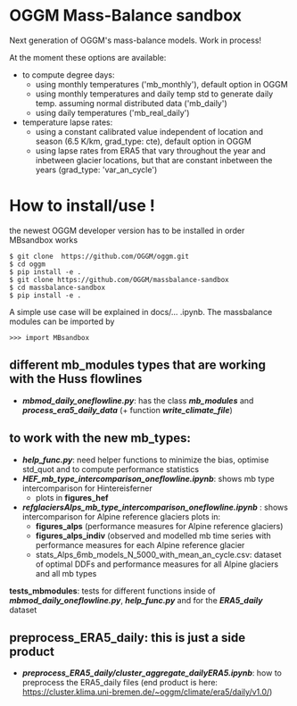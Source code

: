 # OGGM Mass-Balance sandbox


Next generation of OGGM's mass-balance models. Work in process!

At the moment these options are available:
- to compute degree days:
    - using monthly temperatures ('mb_monthly'), default option in OGGM
    - using monthly temperatures and daily temp std to generate daily temp. assuming normal distributed data ('mb_daily')
    - using daily temperatures ('mb_real_daily')
- temperature lapse rates:
    - using a constant calibrated value independent of location and season (6.5 K/km, grad_type: cte), default option in OGGM
    - using lapse rates from ERA5 that vary throughout the year and inbetween glacier locations, 
    but that are constant inbetween the years (grad_type: 'var_an_cycle')

# How to install/use !
<!-- structure as in https://github.com/fmaussion/scispack and oggm/oggm -->
the newest OGGM developer version has to be installed in order MBsandbox works

    $ git clone  https://github.com/OGGM/oggm.git
    $ cd oggm 
    $ pip install -e .
    $ git clone https://github.com/OGGM/massbalance-sandbox
    $ cd massbalance-sandbox
    $ pip install -e .

A simple use case will be explained in docs/... .ipynb. 
The massbalance modules can be imported by

    >>> import MBsandbox



## different mb_modules types that are working with the Huss flowlines
- ***mbmod_daily_oneflowline.py***: has the class ***mb_modules*** and ***process_era5_daily_data*** (+ function ***write_climate_file***)


## to work with the new mb_types:
- ***help_func.py***: need helper functions to minimize the bias, optimise std_quot and to compute performance statistics
- ***HEF_mb_type_intercomparison_oneflowline.ipynb***: shows mb type intercomparison for Hintereisferner
    - plots in **figures_hef**
- ***refglaciersAlps_mb_type_intercomparison_oneflowline.ipynb*** : shows intercomparison for Alpine reference glaciers
  plots in:
    - **figures_alps** (performance measures for Alpine reference glaciers)
    - **figures_alps_indiv** (observed and modelled mb time series with performance measures for each Alpine reference glacier 
    - stats_Alps_6mb_models_N_5000_with_mean_an_cycle.csv: dataset of optimal DDFs and performance measures for all Alpine glaciers and all mb types

**tests_mbmodules**: tests for different functions inside of ***mbmod_daily_oneflowline.py***, ***help_func.py*** and for the ***ERA5_daily*** dataset

## preprocess_ERA5_daily: this is just a side product
- ***preprocess_ERA5_daily/cluster_aggregate_dailyERA5.ipynb***: how to preprocess the ERA5_daily files
  (end product is here: https://cluster.klima.uni-bremen.de/~oggm/climate/era5/daily/v1.0/)
